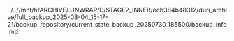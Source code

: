 ../..//mnt/h/ARCHIVE/.UNWRAP/D/STAGE2_INNER/ecb384b48312/duri_archive/full_backup_2025-08-04_15-17-21/backup_repository/current_state_backup_20250730_185500/backup_info.md